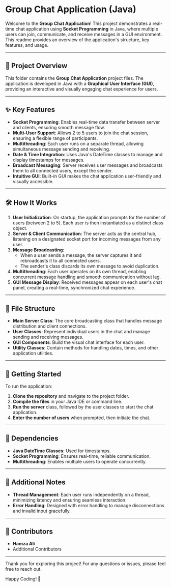 # Group Chat Application (Java)

Welcome to the **Group Chat Application**! This project demonstrates a real-time chat application using **Socket Programming** in Java, where multiple users can join, communicate, and receive messages in a GUI environment. This readme provides an overview of the application's structure, key features, and usage.

---

## 📂 Project Overview

This folder contains the **Group Chat Application** project files. The application is developed in Java with a **Graphical User Interface (GUI)**, providing an interactive and visually engaging chat experience for users.

---

## ✨ Key Features

- **Socket Programming**: Enables real-time data transfer between server and clients, ensuring smooth message flow.
- **Multi-User Support**: Allows 2 to 5 users to join the chat session, ensuring a flexible range of participants.
- **Multithreading**: Each user runs on a separate thread, allowing simultaneous message sending and receiving.
- **Date & Time Integration**: Uses Java's DateTime classes to manage and display timestamps for messages.
- **Broadcast Messaging**: Server receives user messages and broadcasts them to all connected users, except the sender.
- **Intuitive GUI**: Built-in GUI makes the chat application user-friendly and visually accessible.

---

## 🛠️ How It Works

1. **User Initialization**: On startup, the application prompts for the number of users (between 2 to 5). Each user is then instantiated as a distinct class object.
2. **Server & Client Communication**: The server acts as the central hub, listening on a designated socket port for incoming messages from any user.
3. **Message Broadcasting**: 
   - When a user sends a message, the server captures it and rebroadcasts it to all connected users.
   - The sender's class discards its own message to avoid duplication.
4. **Multithreading**: Each user operates on its own thread, enabling concurrent message handling and smooth communication without lag.
5. **GUI Message Display**: Received messages appear on each user's chat panel, creating a real-time, synchronized chat experience.

---

## 📁 File Structure

- **Main Server Class**: The core broadcasting class that handles message distribution and client connections.
- **User Classes**: Represent individual users in the chat and manage sending and receiving messages.
- **GUI Components**: Build the visual chat interface for each user.
- **Utility Classes**: Contain methods for handling dates, times, and other application utilities.

---

## 🚀 Getting Started

To run the application:

1. **Clone the repository** and navigate to the project folder.
2. **Compile the files** in your Java IDE or command line.
3. **Run the server** class, followed by the user classes to start the chat application.
4. **Enter the number of users** when prompted, then initiate the chat.

---

## 📅 Dependencies

- **Java DateTime Classes**: Used for timestamps.
- **Socket Programming**: Ensures real-time, reliable communication.
- **Multithreading**: Enables multiple users to operate concurrently.

---

## 📝 Additional Notes

- **Thread Management**: Each user runs independently on a thread, minimizing latency and ensuring seamless interaction.
- **Error Handling**: Designed with error handling to manage disconnections and invalid input gracefully.

---

## 👥 Contributors

- **Hamza Ali**
- Additional Contributors

---

Thank you for exploring this project! For any questions or issues, please feel free to reach out.

Happy Coding! 🎉
